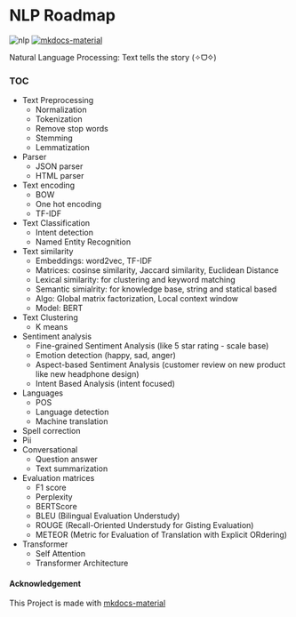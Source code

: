 # NLP Roadmap
![nlp](https://img.shields.io/badge/NLP-nlp_roadmap-8A2CE0)
[![mkdocs-material](https://img.shields.io/badge/Made_with-mkdocs_material-8A2CE0)](https://squidfunk.github.io/mkdocs-material/)

<!-- [![GitHub Repo stars](https://img.shields.io/github/stars/kjdeveloper8/https%3A%2F%2Fgithub.com%2Fkjdeveloper8%2Fnlp-projects)
](https://github.com/kjdeveloper8/nlp-projects) -->

Natural Language Processing: Text tells the story (✧ᗜ✧)

### TOC

- Text Preprocessing
    - Normalization
    - Tokenization
    - Remove stop words
    - Stemming
    - Lemmatization
- Parser
    - JSON parser
    - HTML parser
- Text encoding
    - BOW
    - One hot encoding
    - TF-IDF
- Text Classification
    - Intent detection
    - Named Entity Recognition
- Text similarity
    - Embeddings: word2vec, TF-IDF
    - Matrices: cosinse similarity, Jaccard similarity, Euclidean Distance
    - Lexical similarity: for clustering and keyword matching
    - Semantic simialrity: for knowledge base, string and statical based
    - Algo: Global matrix factorization, Local context window
    - Model: BERT
- Text Clustering
    - K means
- Sentiment analysis
    - Fine-grained Sentiment Analysis (like 5 star rating - scale base)
    - Emotion detection (happy, sad, anger)
    - Aspect-based Sentiment Analysis (customer review on new product like new headphone design)
    - Intent Based Analysis (intent focused)
- Languages
    - POS    
    - Language detection
    - Machine translation
- Spell correction
- Pii
- Conversational
    - Question answer
    - Text summarization
- Evaluation matrices
    - F1 score
    - Perplexity
    - BERTScore
    - BLEU (Bilingual Evaluation Understudy)
    - ROUGE (Recall-Oriented Understudy for Gisting Evaluation)
    - METEOR (Metric for Evaluation of Translation with Explicit ORdering)
- Transformer
    - Self Attention
    - Transformer Architecture
  

#### Acknowledgement

This Project is made with [mkdocs-material](https://squidfunk.github.io/mkdocs-material/)